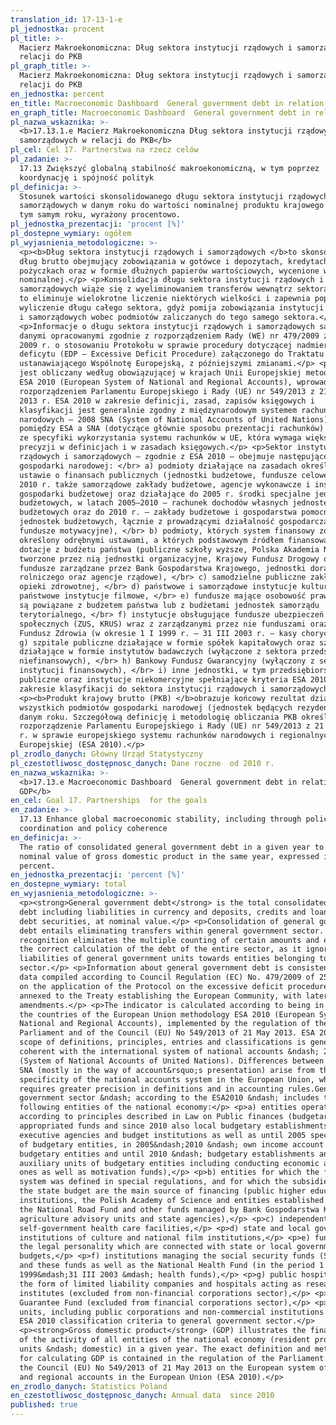 ```yaml
---
translation_id: 17-13-1-e
pl_jednostka: procent
pl_title: >-
  Macierz Makroekonomiczna: Dług sektora instytucji rządowych i samorządowych w
  relacji do PKB
pl_graph_title: >-
  Macierz Makroekonomiczna: Dług sektora instytucji rządowych i samorządowych w
  relacji do PKB
en_jednostka: percent
en_title: Macroeconomic Dashboard  General government debt in relation to GDP
en_graph_title: Macroeconomic Dashboard  General government debt in relation to GDP
pl_nazwa_wskaznika: >-
  <b>17.13.1.e Macierz Makroekonomiczna Dług sektora instytucji rządowych i
  samorządowych w relacji do PKB</b>
pl_cel: Cel 17. Partnerstwa na rzecz celów
pl_zadanie: >-
  17.13 Zwiększyć globalną stabilność makroekonomiczną, w tym poprzez
  koordynację i spójność polityk
pl_definicja: >-
  Stosunek wartości skonsolidowanego długu sektora instytucji rządowych i
  samorządowych w danym roku do wartości nominalnej produktu krajowego brutto w
  tym samym roku, wyrażony procentowo.
pl_jednostka_prezentacji: 'procent [%]'
pl_dostepne_wymiary: ogółem
pl_wyjasnienia_metodologiczne: >-
  <p><b>Dług sektora instytucji rządowych i samorządowych </b>to skonsolidowany
  dług brutto obejmujący zobowiązania w gotówce i depozytach, kredytach i
  pożyczkach oraz w formie dłużnych papierów wartościowych, wycenione w wartości
  nominalnej.</p> <p>Konsolidacja długu sektora instytucji rządowych i
  samorządowych wiąże się z wyeliminowaniem transferów wewnątrz sektora. Ujęcie
  to eliminuje wielokrotne liczenie niektórych wielkości i zapewnia poprawne
  wyliczenie długu całego sektora, gdyż pomija zobowiązania instytucji rządowych
  i samorządowych wobec podmiotów zaliczanych do tego samego sektora.</p>
  <p>Informacje o długu sektora instytucji rządowych i samorządowych są spójne z
  danymi opracowanymi zgodnie z rozporządzeniem Rady (WE) nr 479/2009 z 25 maja
  2009 r. o stosowaniu Protokołu w sprawie procedury dotyczącej nadmiernego
  deficytu (EDP – Excessive Deficit Procedure) załączonego do Traktatu
  ustanawiającego Wspólnotę Europejską, z późniejszymi zmianami.</p> <p>Wskaźnik
  jest obliczany według obowiązującej w krajach Unii Europejskiej metodologii
  ESA 2010 (European System of National and Regional Accounts), wprowadzonej
  rozporządzeniem Parlamentu Europejskiego i Rady (UE) nr 549/2013 z 21 maja
  2013 r. ESA 2010 w zakresie definicji, zasad, zapisów księgowych i
  klasyfikacji jest generalnie zgodny z międzynarodowym systemem rachunków
  narodowych – 2008 SNA (System of National Accounts of United Nations). Różnice
  pomiędzy ESA a SNA (dotyczące głównie sposobu prezentacji rachunków) wynikają
  ze specyfiki wykorzystania systemu rachunków w UE, która wymaga większej
  precyzji w definicjach i w zasadach księgowych.</p> <p>Sektor instytucji
  rządowych i samorządowych – zgodnie z ESA 2010 – obejmuje następujące podmioty
  gospodarki narodowej: </br> a) podmioty działające na zasadach określonych w
  ustawie o finansach publicznych (jednostki budżetowe, fundusze celowe, a od
  2010 r. także samorządowe zakłady budżetowe, agencje wykonawcze i instytucje
  gospodarki budżetowej oraz działające do 2005 r. środki specjalne jednostek
  budżetowych, w latach 2005–2010 – rachunek dochodów własnych jednostek
  budżetowych oraz do 2010 r. – zakłady budżetowe i gospodarstwa pomocnicze
  jednostek budżetowych, łącznie z prowadzącymi działalność gospodarczą, oraz
  fundusze motywacyjne), </br> b) podmioty, których system finansowy został
  określony odrębnymi ustawami, a których podstawowym źródłem finansowania są
  dotacje z budżetu państwa (publiczne szkoły wyższe, Polska Akademia Nauk i
  tworzone przez nią jednostki organizacyjne, Krajowy Fundusz Drogowy oraz inne
  fundusze zarządzane przez Bank Gospodarstwa Krajowego, jednostki doradztwa
  rolniczego oraz agencje rządowe), </br> c) samodzielne publiczne zakłady
  opieki zdrowotnej, </br> d) państwowe i samorządowe instytucje kultury oraz
  państwowe instytucje filmowe, </br> e) fundusze mające osobowość prawną, które
  są powiązane z budżetem państwa lub z budżetami jednostek samorządu
  terytorialnego, </br> f) instytucje obsługujące fundusze ubezpieczeń
  społecznych (ZUS, KRUS) wraz z zarządzanymi przez nie funduszami oraz Narodowy
  Fundusz Zdrowia (w okresie 1 I 1999 r. – 31 III 2003 r. – kasy chorych), </br>
  g) szpitale publiczne działające w formie spółek kapitałowych oraz szpitale
  działające w formie instytutów badawczych (wyłączone z sektora przedsiębiorstw
  niefinansowych), </br> h) Bankowy Fundusz Gwarancyjny (wyłączony z sektora
  instytucji finansowych), </br> i) inne jednostki, w tym przedsiębiorstwa
  publiczne oraz instytucje niekomercyjne spełniające kryteria ESA 2010 w
  zakresie klasyfikacji do sektora instytucji rządowych i samorządowych.</p>
  <p><b>Produkt krajowy brutto (PKB) </b>obrazuje końcowy rezultat działalności
  wszystkich podmiotów gospodarki narodowej (jednostek będących rezydentami) w
  danym roku. Szczegółową definicję i metodologię obliczania PKB określa
  rozporządzenie Parlamentu Europejskiego i Rady (UE) nr 549/2013 z 21 maja 2013
  r. w sprawie europejskiego systemu rachunków narodowych i regionalnych w Unii
  Europejskiej (ESA 2010).</p>
pl_zrodlo_danych: Główny Urząd Statystyczny
pl_czestotliwosc_dostępnosc_danych: Dane roczne  od 2010 r.
en_nazwa_wskaznika: >-
  <b>17.13.e Macroeconomic Dashboard  General government debt in relation to
  GDP</b>
en_cel: Goal 17. Partnerships  for the goals
en_zadanie: >-
  17.13 Enhance global macroeconomic stability, including through policy
  coordination and policy coherence
en_definicja: >-
  The ratio of consolidated general government debt in a given year to the
  nominal value of gross domestic product in the same year, expressed in
  percent.
en_jednostka_prezentacji: 'percent [%]'
en_dostepne_wymiary: total
en_wyjasnienia_metodologiczne: >-
  <p><strong>General government debt</strong> is the total consolidated gross
  debt including liabilities in currency and deposits, credits and loans and
  debt securities, at nominal value.</p> <p>Consolidation of general government
  debt entails eliminating transfers within general government sector. Such
  recognition eliminates the multiple counting of certain amounts and ensures
  the correct calculation of the debt of the entire sector, as it ignores the
  liabilities of general government units towards entities belonging to the same
  sector.</p> <p>Information about general government debt is consistent with
  data compiled according to Council Regulation (EC) No. 479/2009 of 25 May 2009
  on the application of the Protocol on the excessive deficit procedure (EDP)
  annexed to the Treaty establishing the European Community, with later
  amendments.</p> <p>The indicator is calculated according to being in force in
  the countries of the European Union methodology ESA 2010 (European System of
  National and Regional Accounts), implemented by the regulation of the European
  Parliament and of the Council (EU) No 549/2013 of 21 May 2013. ESA 2010 in
  scope of definitions, principles, entries and classifications is generally
  coherent with the international system of national accounts &ndash; 2008 SNA
  (System of National Accounts of United Nations). Differences between ESA and
  SNA (mostly in the way of account&rsquo;s presentation) arise from the
  specificity of the national accounts system in the European Union, which
  requires greater precision in definitions and in accounting rules.General
  government sector &ndash; according to the ESA2010 &ndash; includes the
  following entities of the national economy:</p> <p>a) entities operating
  according to principles described in Law on Public finances (budgetary units,
  appropriated funds and since 2010 also local budgetary establishments,
  executive agencies and budget institutions as well as until 2005 special funds
  of budgetary entities, in 2005&ndash;2010 &ndash; own income account of
  budgetary entities and until 2010 &ndash; budgetary establishments and
  auxiliary units of budgetary entities including conducting economic activity
  ones as well as motivation funds),</p> <p>b) entities for which the financial
  system was defined in special regulations, and for which the subsidies from
  the state budget are the main source of financing (public higher education
  institutions, the Polish Academy of Science and entities established by it,
  the National Road Fund and other funds managed by Bank Gospodarstwa Krajowego,
  agriculture advisory units and state agencies),</p> <p>c) independent public
  self-government health care facilities,</p> <p>d) state and local government
  institutions of culture and national film institutions,</p> <p>e) funds with
  the legal personality which are connected with state or local government units
  budgets,</p> <p>f) institutions managing the social security funds (SII, ASIF)
  and these funds as well as the National Health Fund (in the period 1 I
  1999&mdash;31 III 2003 &mdash; health funds),</p> <p>g) public hospitals in
  the form of limited liability companies and hospitals acting as research
  institutes (excluded from non-financial corporations sector),</p> <p>h) Bank
  Guarantee Fund (excluded from financial corporations sector),</p> <p>i) other
  units, including public corporations and non-commercial institutions that meet
  ESA 2010 classification criteria to general government sector.</p>
  <p><strong>Gross domestic product</strong> (GDP) illustrates the final result
  of the activity of all entities of the national economy (resident producer
  units &ndash; domestic) in a given year. The exact definition and methodology
  for calculating GDP is contained in the regulation of the Parliament and of
  the Council (EU) No 549/2013 of 21 May 2013 on the European system of national
  and regional accounts in the European Union (ESA 2010).</p>
en_zrodlo_danych: Statistics Poland
en_czestotliwosc_dostępnosc_danych: Annual data  since 2010
published: true
---
```

